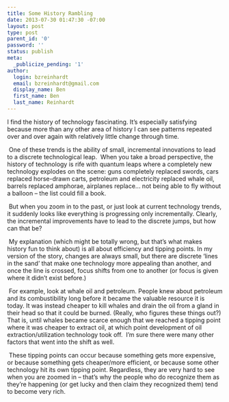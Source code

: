 ```yaml
---
title: Some History Rambling
date: 2013-07-30 01:47:30 -07:00
layout: post
type: post
parent_id: '0'
password: ''
status: publish
meta:
  _publicize_pending: '1'
author:
  login: bzreinhardt
  email: bzreinhardt@gmail.com
  display_name: Ben
  first_name: Ben
  last_name: Reinhardt
---
```


<p>I find the history of technology fascinating. It’s especially satisfying because more than any other area of history I can see patterns repeated over and over again with relatively little change through time.</p>
<p> One of these trends is the ability of small, incremental innovations to lead to a discrete technological leap.  When you take a broad perspective, the history of technology is rife with quantum leaps where a completely new technology explodes on the scene: guns completely replaced swords, cars replaced horse-drawn carts, petroleum and electricity replaced whale oil, barrels replaced amphorae, airplanes replace... not being able to fly without a balloon – the list could fill a book. </p>
<p> But when you zoom in to the past, or just look at current technology trends, it suddenly looks like everything is progressing only incrementally. Clearly, the incremental improvements have to lead to the discrete jumps, but how can that be?</p>
<p> My explanation (which might be totally wrong, but that’s what makes history fun to think about) is all about efficiency and tipping points. In my version of the story, changes are always small, but there are discrete ‘lines in the sand’ that make one technology more appealing than another, and once the line is crossed, focus shifts from one to another (or focus is given where it didn’t exist before.)</p>
<p> For example, look at whale oil and petroleum. People knew about petroleum and its combustibility long before it became the valuable resource it is today. It was instead cheaper to kill whales and drain the oil from a gland in their head so that it could be burned. (Really, who figures these things out?) That is, until whales became scarce enough that we reached a tipping point where it was cheaper to extract oil, at which point development of oil extraction/utilization technology took off.  I’m sure there were many other factors that went into the shift as well.</p>
<p> These tipping points can occur because something gets more expensive, or because something gets cheaper/more efficient, or because some other technology hit its own tipping point. Regardless, they are very hard to see when you are zoomed in – that’s why the people who do recognize them as they’re happening (or get lucky and then claim they recognized them) tend to become very rich. </p>

